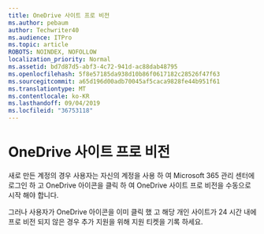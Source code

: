 ```yaml
---
title: OneDrive 사이트 프로 비전
ms.author: pebaum
author: Techwriter40
ms.audience: ITPro
ms.topic: article
ROBOTS: NOINDEX, NOFOLLOW
localization_priority: Normal
ms.assetid: bd7d87d5-abf3-4c72-941d-ac88dab48795
ms.openlocfilehash: 5f8e57185da938d10b86f0617182c28526f47f63
ms.sourcegitcommit: a65d196d00adb70045af5caca9828fe44b951f61
ms.translationtype: MT
ms.contentlocale: ko-KR
ms.lasthandoff: 09/04/2019
ms.locfileid: "36753118"
---
```

# <a name="onedrive-site-provisioning"></a>OneDrive 사이트 프로 비전

새로 만든 계정의 경우 사용자는 자신의 계정을 사용 하 여 Microsoft 365 관리 센터에 로그인 하 고 OneDrive 아이콘을 클릭 하 여 OneDrive 사이트 프로 비전을 수동으로 시작 해야 합니다.

그러나 사용자가 OneDrive 아이콘을 이미 클릭 했 고 해당 개인 사이트가 24 시간 내에 프로 비전 되지 않은 경우 추가 지원을 위해 지원 티켓을 기록 하세요.

